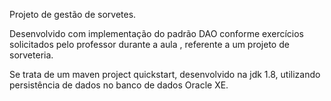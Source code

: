 Projeto de gestão de sorvetes.

Desenvolvido com implementação do padrão DAO conforme exercícios solicitados pelo professor durante a aula , referente a um projeto de sorveteria.

Se trata de um maven project quickstart, desenvolvido na jdk 1.8, utilizando persistência de dados no banco de dados Oracle XE.
